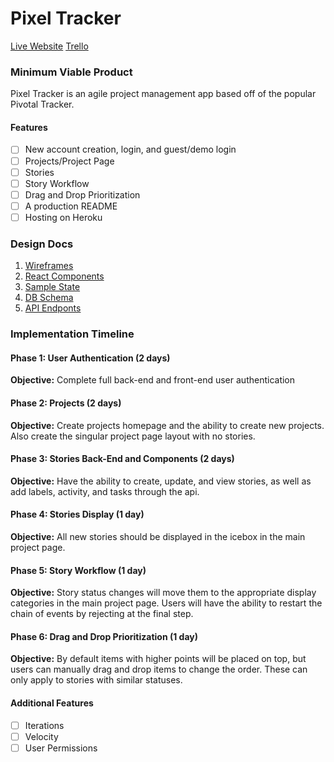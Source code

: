 # Pixel Tracker

[Live Website](www.pixeltracker.org)
[Trello](https://trello.com/b/hOvAm6f2/pixeltracker)

### Minimum Viable Product

Pixel Tracker is an agile project management app based off of the popular
Pivotal Tracker.

#### Features
- [ ] New account creation, login, and guest/demo login
- [ ] Projects/Project Page
- [ ] Stories
- [ ] Story Workflow
- [ ] Drag and Drop Prioritization
- [ ] A production README
- [ ] Hosting on Heroku

### Design Docs
1. [Wireframes](/docs/wireframes)
2. [React Components](/docs/component-hierarchy.md)
3. [Sample State](/docs/sample-state.md)
4. [DB Schema](/docs/schema.md)
5. [API Endponts](/docs/api-endpoints.md)

### Implementation Timeline
#### Phase 1: User Authentication (2 days)
__Objective:__ Complete full back-end and front-end user authentication
#### Phase 2: Projects (2 days)
__Objective:__ Create projects homepage and the ability to create new projects. Also create the singular project page layout with no stories.
#### Phase 3: Stories Back-End and Components (2 days)
__Objective:__ Have the ability to create, update, and view stories, as well as add labels, activity, and tasks through the api.
#### Phase 4: Stories Display (1 day)
__Objective:__ All new stories should be displayed in the icebox in the main project page.
#### Phase 5: Story Workflow (1 day)
__Objective:__ Story status changes will move them to the appropriate display categories in the main project page. Users will have the ability to restart the chain of events by rejecting at the final step.
#### Phase 6: Drag and Drop Prioritization (1 day)
__Objective:__ By default items with higher points will be placed on top, but users can manually drag and drop items to change the order. These can only apply to stories with similar statuses.  

#### Additional Features
- [ ] Iterations
- [ ] Velocity
- [ ] User Permissions
